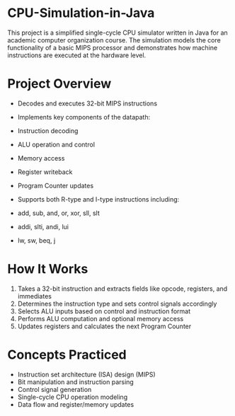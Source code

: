 # CPU-Simulation-in-Java
This project is a simplified single-cycle CPU simulator written in Java for an academic computer organization course. The simulation models the core functionality of a basic MIPS processor and demonstrates how machine instructions are executed at the hardware level.

# Project Overview
- Decodes and executes 32-bit MIPS instructions
- Implements key components of the datapath:

- Instruction decoding
- ALU operation and control
- Memory access
- Register writeback
- Program Counter updates

- Supports both R-type and I-type instructions including:

- add, sub, and, or, xor, sll, slt
- addi, slti, andi, lui
- lw, sw, beq, j

# How It Works
1. Takes a 32-bit instruction and extracts fields like opcode, registers, and immediates
2. Determines the instruction type and sets control signals accordingly
3. Selects ALU inputs based on control and instruction format
4. Performs ALU computation and optional memory access
5. Updates registers and calculates the next Program Counter

# Concepts Practiced
- Instruction set architecture (ISA) design (MIPS)
- Bit manipulation and instruction parsing
- Control signal generation
- Single-cycle CPU operation modeling
- Data flow and register/memory updates
